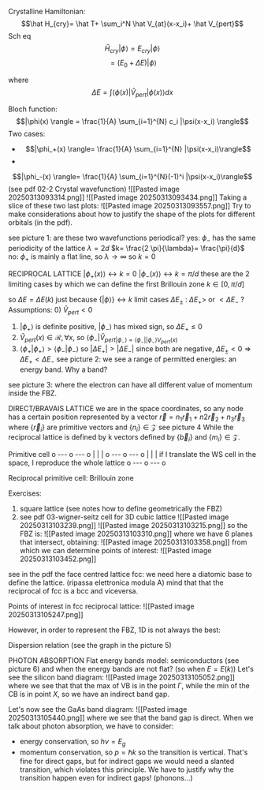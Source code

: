 Crystalline Hamiltonian: $$\hat H_{cry}= \hat T+ \sum_i^N \hat V_{at}(x-x_i)+ \hat V_{pert}$$
Sch eq $$\hat H_{cry}|\phi\rangle= E_{cry}|\phi\rangle$$
$$=(E_0+ \Delta E) |\phi \rangle$$

where 
$$\Delta E = \int \langle\phi(x)|\hat V_{pert}|\phi(x)\rangle dx$$

Bloch function:
$$|\phi(x) \rangle = \frac{1}{A} \sum_{i=1}^{N} c_i |\psi(x-x_i) \rangle$$
Two cases: 
- $$|\phi_+(x) \rangle= \frac{1}{A} \sum_{i=1}^{N} |\psi(x-x_i)\rangle$$
- 
$$|\phi_-(x) \rangle= \frac{1}{A} \sum_{i=1}^{N}(-1)^i |\psi(x-x_i)\rangle$$
(see pdf 02-2 Crystal wavefunction)
![[Pasted image 20250313093314.png]]
![[Pasted image 20250313093434.png]]
Taking a slice of these two last plots:
![[Pasted image 20250313093557.png]]
Try to make considerations about how to justify the shape of the plots for different orbitals (in the pdf).



see picture 1:
are these two wavefunctions periodical?
yes: $\phi_-$ has the same periodicity of the lattice
$\lambda =2d$
$k= \frac{2 \pi}{\lambda}= \frac{\pi}{d}$
no: $\phi_+$ is mainly a flat line, so $\lambda \rightarrow \infty$ so $k=0$ 

RECIPROCAL LATTICE
$|\phi_+(x) \rangle \longleftrightarrow k=0$
$|\phi_-(x) \rangle \longleftrightarrow k= \pi/d$
these are the 2 limiting cases by which we can define the first Brillouin zone $k \in [0, \pi/d]$ 


so $\Delta E= \Delta E(k)$ just because $\{ |\phi \rangle\} \leftrightarrow k$ 
limit cases $\Delta E_{\pm}$ :
 $\Delta E_+ >$ or $< \Delta E_-$ ?
 Assumptions:
 0) $\hat V_{pert} < 0$
1) $|\phi_+ \rangle$ is definite positive, $|\phi_- \rangle$ has mixed sign, so $\Delta E_{+} \leq 0$
2) $\hat V_{pert}(x) \in \mathcal R, \forall x$, so $\langle \phi_-|\hat V_{pert | \phi_- \rangle = \langle \phi_-|| \phi_- \rangle V_{pert}(x)}$
3) $\langle \phi_+| \phi_+ \rangle > \langle \phi_-|\phi_- \rangle$   so $|\Delta E_+| > |\Delta E_-|$
since both are negative, $\Delta E_{\pm}<0 \Rightarrow \Delta E_+ < \Delta E_-$
see picture 2:
we see a range of permitted energies: an energy band. Why a band?

see picture 3:
where the electron can have all different value of momentum inside the FBZ.


DIRECT/BRAVAIS LATTICE
we are in the space coordinates, so any node has a certain position represented by a vector $\vec r = n_1 \vec r_1 + n2 \vec r_2 + n_3 \vec r_3$ where $\{\vec r_i \}$ are primitive vectors and $\{n_i \} \in \mathcal Z$
see picture 4
While the reciprocal lattice is defined by k vectors defined by $\{\vec b_i \}$ and $\{m_i \} \in \mathcal Z$. 

Primitive cell
o --- o --- o
|        |        |
o --- o --- o
|        |        |     if I translate the WS cell in the space, I reproduce the whole lattice
o --- o --- o


Reciprocal primitive cell: Brillouin zone

Exercises:
1) square lattice (see notes how to define geometrically the FBZ)
2) see pdf 03-wigner-seitz cell for 3D cubic lattice 
![[Pasted image 20250313103239.png]]
![[Pasted image 20250313103215.png]]
so the FBZ is:
![[Pasted image 20250313103310.png]]
where we have 6 planes that intersect, obtaining:
![[Pasted image 20250313103358.png]]
from which we can determine points of interest:
![[Pasted image 20250313103452.png]]


see in the pdf the face centred lattice fcc:
we need here a diatomic base to define the lattice. (ripassa elettronica modula A)
mind that that the reciprocal of fcc is a bcc and viceversa.

Points of interest in fcc reciprocal lattice:
![[Pasted image 20250313105247.png]]


However, in order to represent the FBZ, 1D is not always the best:

Dispersion relation (see the graph in the picture 5)

PHOTON ABSORPTION
Flat energy bands model: semiconductors
(see picture 6)
and when the energy bands are not flat? (so when $E = E(k)$)
Let's see the silicon band diagram:
![[Pasted image 20250313105052.png]]
where we see that that the max of VB is in the point $\Gamma$, while the min of the CB is in point $X$, so we have an indirect band gap.

Let's now see the GaAs band diagram:
![[Pasted image 20250313105440.png]]
where we see that the band gap is direct.
When we talk about photon absorption, we have to consider:
- energy conservation, so $h \nu = E_g$
- momentum conservation, so $p= \hbar k$ so the transition is vertical. That's fine for direct gaps, but for indirect gaps we would need a slanted transition, which violates this principle. We have to justify why the transition happen even for indirect gaps! (phonons...)